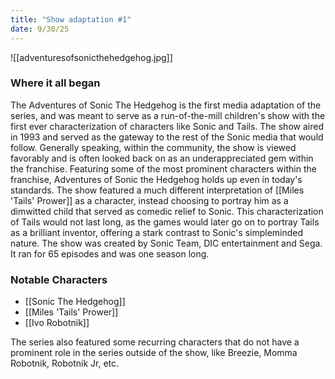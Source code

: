 ```yaml
---
title: "Show adaptation #1"
date: 9/30/25
---
```



![[adventuresofsonicthehedgehog.jpg]]

### Where it all began

The Adventures of Sonic The Hedgehog is the first media adaptation of the series, and was meant to serve as a run-of-the-mill children's show with the first ever characterization of characters like Sonic and Tails. The show aired in 1993 and served as the gateway to the rest of the Sonic media that would follow. Generally speaking, within the community, the show is viewed favorably and is often looked back on as an underappreciated gem within the franchise. Featuring some of the most prominent characters within the franchise, Adventures of Sonic the Hedgehog holds up even in today's standards. The show featured a much different interpretation of [[Miles 'Tails' Prower]] as a character, instead choosing to portray him as a dimwitted child that served as comedic relief to Sonic. This characterization of Tails would not last long, as the games would later go on to portray Tails as a brilliant inventor, offering a stark contrast to Sonic's simpleminded nature. The show was created by Sonic Team, DIC entertainment and Sega. It ran for 65 episodes and was one season long. 

### Notable Characters

- [[Sonic The Hedgehog]]
- [[Miles 'Tails' Prower]]
- [[Ivo Robotnik]]

The series also featured some recurring characters that do not have a prominent role in the series outside of the show, like Breezie, Momma Robotnik, Robotnik Jr, etc.

